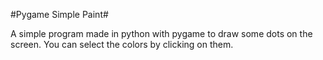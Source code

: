 #Pygame Simple Paint#

A simple program made in python with pygame to draw some dots on the screen. You can select the colors by clicking on them.
